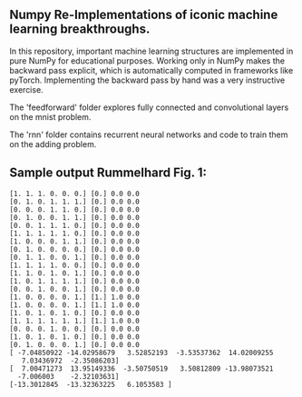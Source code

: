 Numpy Re-Implementations of iconic machine learning breakthroughs.
------------------------------------------------------------------

In this repository, important machine learning structures are implemented 
in pure NumPy for educational purposes. Working only in NumPy makes the backward
pass explicit, which is automatically computed in frameworks like pyTorch.
Implementing the backward pass by hand was a very instructive exercise.

The 'feedforward' folder explores fully connected and convolutional
layers on the mnist problem.

The 'rnn' folder contains recurrent neural networks and code to train them
on the adding problem.



Sample output Rummelhard Fig. 1:
-------------------------
```
[1. 1. 1. 0. 0. 0.] [0.] 0.0 0.0
[0. 1. 0. 1. 1. 1.] [0.] 0.0 0.0
[0. 0. 0. 1. 1. 0.] [0.] 0.0 0.0
[0. 1. 0. 0. 1. 1.] [0.] 0.0 0.0
[0. 0. 1. 1. 1. 0.] [0.] 0.0 0.0
[1. 1. 1. 1. 1. 0.] [0.] 0.0 0.0
[1. 0. 0. 0. 1. 1.] [0.] 0.0 0.0
[0. 1. 0. 0. 0. 0.] [0.] 0.0 0.0
[0. 1. 1. 0. 0. 1.] [0.] 0.0 0.0
[1. 1. 1. 1. 0. 0.] [0.] 0.0 0.0
[1. 1. 0. 1. 0. 1.] [0.] 0.0 0.0
[1. 0. 1. 1. 1. 1.] [0.] 0.0 0.0
[0. 0. 1. 0. 0. 1.] [0.] 0.0 0.0
[1. 0. 0. 0. 0. 1.] [1.] 1.0 0.0
[1. 0. 0. 0. 0. 1.] [1.] 1.0 0.0
[1. 0. 1. 0. 1. 0.] [0.] 0.0 0.0
[1. 1. 1. 1. 1. 1.] [1.] 1.0 0.0
[0. 0. 0. 1. 0. 0.] [0.] 0.0 0.0
[1. 0. 1. 0. 1. 0.] [0.] 0.0 0.0
[0. 1. 0. 0. 0. 1.] [0.] 0.0 0.0
[ -7.04850922 -14.02958679   3.52852193  -3.53537362  14.02009255
   7.03436972  -2.35086203]
[  7.00471273  13.95149336  -3.50750519   3.50812809 -13.98073521
  -7.006003    -2.32103631]
[-13.3012845  -13.32363225   6.1053583 ]
```

